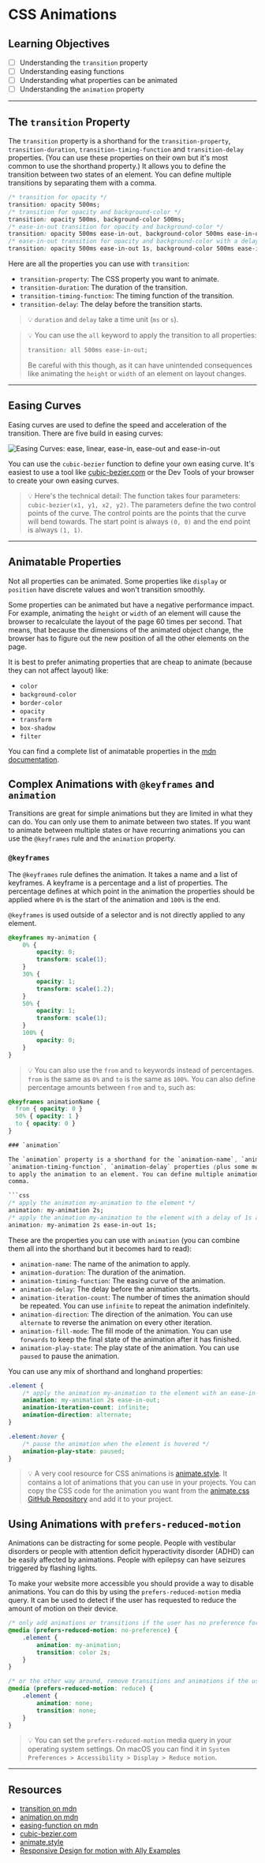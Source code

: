 # CSS Animations

## Learning Objectives

- [ ] Understanding the `transition` property
- [ ] Understanding easing functions
- [ ] Understanding what properties can be animated
- [ ] Understanding the `animation` property

---

## The `transition` Property

The `transition` property is a shorthand for the `transition-property`, `transition-duration`,
`transition-timing-function` and `transition-delay` properties. (You can use these properties on
their own but it's most common to use the shorthand property.) It allows you to define the
transition between two states of an element. You can define multiple transitions by separating them
with a comma.

```css
/* transition for opacity */
transition: opacity 500ms;
/* transition for opacity and background-color */
transition: opacity 500ms, background-color 500ms;
/* ease-in-out transition for opacity and background-color */
transition: opacity 500ms ease-in-out, background-color 500ms ease-in-out;
/* ease-in-out transition for opacity and background-color with a delay of 1s */
transition: opacity 500ms ease-in-out 1s, background-color 500ms ease-in-out 1s;
```

Here are all the properties you can use with `transition`:

- `transition-property`: The CSS property you want to animate.
- `transition-duration`: The duration of the transition.
- `transition-timing-function`: The timing function of the transition.
- `transition-delay`: The delay before the transition starts.

> 💡 `duration` and `delay` take a time unit (`ms` or `s`).

> 💡 You can use the `all` keyword to apply the transition to all properties:
>
> ```css
> transition: all 500ms ease-in-out;
> ```
>
> Be careful with this though, as it can have unintended consequences like animating the `height` or
> `width` of an element on layout changes.

---

## Easing Curves

Easing curves are used to define the speed and acceleration of the transition. There are five build
in easing curves:

![Easing Curves: `ease`, `linear`, `ease-in`, `ease-out` and `ease-in-out`](./assets/easing-curves.png)

You can use the `cubic-bezier` function to define your own easing curve. It's easiest to use a tool
like [cubic-bezier.com](https://cubic-bezier.com/) or the Dev Tools of your browser to create your
own easing curves.

> 💡 Here's the technical detail: The function takes four parameters:
> `cubic-bezier(x1, y1, x2, y2)`. The parameters define the two control points of the curve. The
> control points are the points that the curve will bend towards. The start point is always `(0, 0)`
> and the end point is always `(1, 1)`.

---

## Animatable Properties

Not all properties can be animated. Some properties like `display` or `position` have discrete
values and won't transition smoothly.

Some properties can be animated but have a negative performance impact. For example, animating the
`height` or `width` of an element will cause the browser to recalculate the layout of the page 60
times per second. That means, that because the dimensions of the animated object change, the browser
has to figure out the new position of all the other elements on the page.

It is best to prefer animating properties that are cheap to animate (because they can not affect
layout) like:

- `color`
- `background-color`
- `border-color`
- `opacity`
- `transform`
- `box-shadow`
- `filter`

You can find a complete list of animatable properties in the
[mdn documentation](https://developer.mozilla.org/en-US/docs/Web/CSS/CSS_animated_properties).

## Complex Animations with `@keyframes` and `animation`

Transitions are great for simple animations but they are limited in what they can do. You can only
use them to animate between two states. If you want to animate between multiple states or have
recurring animations you can use the `@keyframes` rule and the `animation` property.

### `@keyframes`

The `@keyframes` rule defines the animation. It takes a name and a list of keyframes. A keyframe is
a percentage and a list of properties. The percentage defines at which point in the animation the
properties should be applied where `0%` is the start of the animation and `100%` is the end.

`@keyframes` is used outside of a selector and is not directly applied to any element.

```css
@keyframes my-animation {
	0% {
		opacity: 0;
		transform: scale(1);
	}
	30% {
		opacity: 1;
		transform: scale(1.2);
	}
	50% {
		opacity: 1;
		transform: scale(1);
	}
	100% {
		opacity: 0;
	}
}
```

> 💡 You can also use the `from` and `to` keywords instead of percentages. `from` is the same as
> `0%` and `to` is the same as `100%`. You can also define percentage amounts between `from` and `to`, such as:

```css
@keyframes animationName {
  from { opacity: 0 }
  50% { opacity: 1 }
  to { opacity: 0 }
}

### `animation`

The `animation` property is a shorthand for the `animation-name`, `animation-duration`,
`animation-timing-function`, `animation-delay` properties (plus some more - see below). It is used
to apply the animation to an element. You can define multiple animations by separating them with a
comma.

```css
/* apply the animation my-animation to the element */
animation: my-animation 2s;
/* apply the animation my-animation to the element with a delay of 1s and an ease-in-out easing curve */
animation: my-animation 2s ease-in-out 1s;
```

These are the properties you can use with `animation` (you can combine them all into the shorthand
but it becomes hard to read):

- `animation-name`: The name of the animation to apply.
- `animation-duration`: The duration of the animation.
- `animation-timing-function`: The easing curve of the animation.
- `animation-delay`: The delay before the animation starts.
- `animation-iteration-count`: The number of times the animation should be repeated. You can use
  `infinite` to repeat the animation indefinitely.
- `animation-direction`: The direction of the animation. You can use `alternate` to reverse the
  animation on every other iteration.
- `animation-fill-mode`: The fill mode of the animation. You can use `forwards` to keep the final
  state of the animation after it has finished.
- `animation-play-state`: The play state of the animation. You can use `paused` to pause the
  animation.

You can use any mix of shorthand and longhand properties:

```css
.element {
	/* apply the animation my-animation to the element with an ease-in-out easing curve, infinitely alternating  */
	animation: my-animation 2s ease-in-out;
	animation-iteration-count: infinite;
	animation-direction: alternate;
}

.element:hover {
	/* pause the animation when the element is hovered */
	animation-play-state: paused;
}
```

> 💡 A very cool resource for CSS animations is [animate.style](https://animate.style/). It contains
> a lot of animations that you can use in your projects. You can copy the CSS code for the animation
> you want from the
> [animate.css GitHub Repository](https://github.com/animate-css/animate.css/tree/main/source) and
> add it to your project.

## Using Animations with `prefers-reduced-motion`

Animations can be distracting for some people. People with vestibular disorders or people with
attention deficit hyperactivity disorder (ADHD) can be easily affected by animations. People with
epilepsy can have seizures triggered by flashing lights.

To make your website more accessible you should provide a way to disable animations. You can do this
by using the `prefers-reduced-motion` media query. It can be used to detect if the user has
requested to reduce the amount of motion on their device.

```css
/* only add animations or transitions if the user has no preference for prefers-reduced-motion */
@media (prefers-reduced-motion: no-preference) {
	.element {
		animation: my-animation;
		transition: color 2s;
	}
}

/* or the other way around, remove transitions and animations if the user prefers reduced motion */
@media (prefers-reduced-motion: reduce) {
	.element {
		animation: none;
		transition: none;
	}
}
```

> 💡 You can set the `prefers-reduced-motion` media query in your operating system settings. On
> macOS you can find it in `System Preferences > Accessibility > Display > Reduce motion`.

---

## Resources

- [transition on mdn](https://developer.mozilla.org/en-US/docs/Web/CSS/transition)
- [animation on mdn](https://developer.mozilla.org/en-US/docs/Web/CSS/animation)
- [easing-function on mdn](https://developer.mozilla.org/en-US/docs/Web/CSS/easing-function)
- [cubic-bezier.com](https://cubic-bezier.com/)
- [animate.style](https://animate.style/)
- [Responsive Design for motion with Ally Examples](https://webkit.org/blog/7551/responsive-design-for-motion/)
